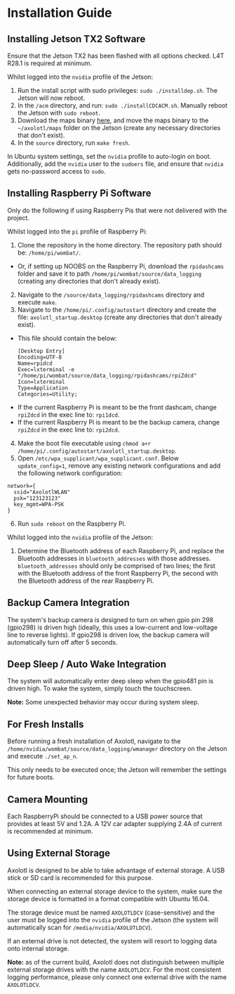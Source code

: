 # Installation Guide

## Installing Jetson TX2 Software
Ensure that the Jetson TX2 has been flashed with all options checked. L4T R28.1 is required at minimum.

Whilst logged into the `nvidia` profile of the Jetson:
1.  Run the install script with sudo privileges: `sudo ./installdep.sh`. The Jetson will now reboot.
2.  In the `/acm` directory, and run: `sudo ./installCDCACM.sh`. Manually reboot the Jetson with `sudo reboot`.
3.  Download the maps binary [here](https://drive.google.com/open?id=1UpHisYQQdKC_r3oSZfjjtk_R77760Z-u), and move the maps binary to the `~/axolotl/maps` folder on the Jetson (create any necessary directories that don't exist).
5.  In the `source` directory, run `make fresh`.

In Ubuntu system settings, set the `nvidia` profile to auto-login on boot. Additionally, add the `nvidia` user to the `sudoers` file, and ensure that `nvidia` gets no-password access to `sudo`.

## Installing Raspberry Pi Software
Only do the following if using Raspberry Pis that were not delivered with the project.

Whilst logged into the `pi` profile of Raspberry Pi:

1. Clone the repository in the home directory. The repository path should be: `/home/pi/wombat/`.
- Or, if setting up NOOBS on the Raspberry Pi, download the `rpidashcams` folder and save it to path `/home/pi/wombat/source/data_logging` (creating any directories that don't already exist).
2. Navigate to the `/source/data_logging/rpidashcams` directory and execute `make`.
3. Navigate to the `/home/pi/.config/autostart` directory and create the file: `axolotl_startup.desktop` (create any directories that don't already exist).
  - This file should contain the below:
    ```
    [Desktop Entry]
    Encoding=UTF-8
    Name=rpidcd
    Exec=lxterminal -e "/home/pi/wombat/source/data_logging/rpidashcams/rpiZdcd"
    Icon=lxterminal
    Type=Application
    Categories=Utility;
    ```
  - If the current Raspberry Pi is meant to be the front dashcam, change `rpiZdcd` in the exec line to: `rpi1dcd`.
  - If the current Raspberry Pi is meant to be the backup camera, change `rpiZdcd` in the exec line to: `rpi2dcd`.
4. Make the boot file executable using `chmod a+r /home/pi/.config/autostart/axolotl_startup.desktop`.
5. Open `/etc/wpa_supplicant/wpa_supplicant.conf`. Below `update_config=1`, remove any existing network configurations and add the following network configuration:
  ```
  network={
  	ssid="AxolotlWLAN"
  	psk="123123123"
  	key_mgmt=WPA-PSK
  }
  ````
6. Run `sudo reboot` on the Raspberry Pi.

Whilst logged into the `nvidia` profile of the Jetson:
1. Determine the Bluetooth address of each Raspberry Pi, and replace the Bluetooth addresses in `bluetooth_addresses` with those addresses.
`bluetooth_addresses` should only be comprised of two lines; the first with the Bluetooth address of the front Raspberry Pi, the second with the Bluetooth address of the rear Raspberry Pi.

## Backup Camera Integration
The system's backup camera is designed to turn on when gpio pin 298 (gpio298) is driven high (ideally, this uses a low-current and low-voltage line to reverse lights). If gpio298 is driven low, the backup camera will automatically turn off after 5 seconds.

## Deep Sleep / Auto Wake Integration
The system will automatically enter deep sleep when the gpio481 pin is driven high. To wake the system, simply touch the touchscreen.

__Note:__ Some unexpected behavior may occur during system sleep.

## For Fresh Installs
Before running a fresh installation of Axolotl, navigate to the `/home/nvidia/wombat/source/data_logging/wmanager` directory on the Jetson and execute `./set_ap_n`.

This only needs to be executed once; the Jetson will remember the settings for future boots.

## Camera Mounting
Each RaspberryPi should be connected to a USB power source that provides at least 5V and 1.2A. A 12V car adapter supplying 2.4A of current is recommended at minimum.

## Using External Storage
Axolotl is designed to be able to take advantage of external storage. A USB stick or SD card is recommended for this purpose.

When connecting an external storage device to the system, make sure the storage device is formatted in a format compatible with Ubuntu 16.04.

The storage device must be named `AXOLOTLDCV` (case-sensitive) and the user must be logged into the `nvidia` profile of the Jetson (the system will automatically scan for `/media/nvidia/AXOLOTLDCV`).

If an external drive is not detected, the system will resort to logging data onto internal storage.

__Note:__ as of the current build, Axolotl does not distinguish between multiple external storage drives with the name `AXOLOTLDCV`. For the most consistent logging performance, please only connect one external drive with the name `AXOLOTLDCV`.
